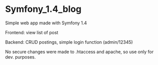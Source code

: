 Symfony_1.4_blog
================

Simple web app made with Symfony 1.4

Frontend: view list of post

Backend: CRUD postings, simple login function (admin/12345)

No secure changes were made to .htaccess and apache, so use only for dev. purposes.
